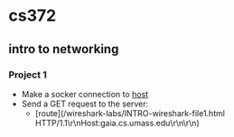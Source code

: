 # cs372
## intro to networking

### Project 1 

* Make a socker connection to [host](gaia.cs.umass.edu)
* Send a GET request to the server:
  * [route](/wireshark-labs/INTRO-wireshark-file1.html HTTP/1.1\r\nHost:gaia.cs.umass.edu\r\n\r\n)